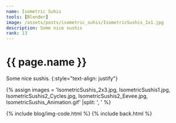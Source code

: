 ```yaml
---
name: Isometric Suhis
tools: [Blender]
image: /assets/posts/isometric_suhis/IsometricSushis_1x1.jpg
description: Some nice sushis
rank: 13
---
```


# {{ page.name }}

Some nice sushis.
{:style="text-align: justify"}

{% assign images = 'IsometricSushis_2x3.jpg, IsometricSushis1.jpg, IsometricSushis2_Cycles.jpg, IsometricSushis2_Eevee.jpg, IsometricSushis_Animation.gif'  |split: ', ' %}

{% include blog/img-code.html %}
{% include back.html %}
